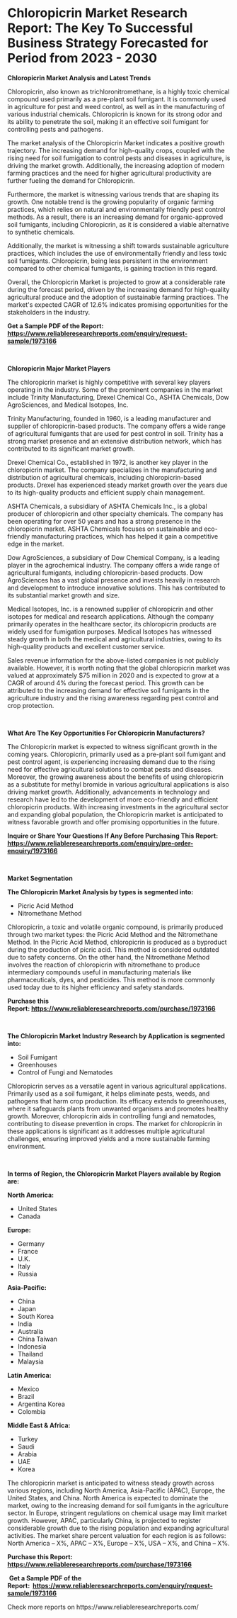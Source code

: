 <p><h1>Chloropicrin Market Research Report: The Key To Successful Business Strategy Forecasted for Period from 2023 - 2030</h1></p><p><strong>Chloropicrin Market Analysis and Latest Trends</strong></p>
<p><p>Chloropicrin, also known as trichloronitromethane, is a highly toxic chemical compound used primarily as a pre-plant soil fumigant. It is commonly used in agriculture for pest and weed control, as well as in the manufacturing of various industrial chemicals. Chloropicrin is known for its strong odor and its ability to penetrate the soil, making it an effective soil fumigant for controlling pests and pathogens.</p><p>The market analysis of the Chloropicrin Market indicates a positive growth trajectory. The increasing demand for high-quality crops, coupled with the rising need for soil fumigation to control pests and diseases in agriculture, is driving the market growth. Additionally, the increasing adoption of modern farming practices and the need for higher agricultural productivity are further fueling the demand for Chloropicrin.</p><p>Furthermore, the market is witnessing various trends that are shaping its growth. One notable trend is the growing popularity of organic farming practices, which relies on natural and environmentally friendly pest control methods. As a result, there is an increasing demand for organic-approved soil fumigants, including Chloropicrin, as it is considered a viable alternative to synthetic chemicals.</p><p>Additionally, the market is witnessing a shift towards sustainable agriculture practices, which includes the use of environmentally friendly and less toxic soil fumigants. Chloropicrin, being less persistent in the environment compared to other chemical fumigants, is gaining traction in this regard.</p><p>Overall, the Chloropicrin Market is projected to grow at a considerable rate during the forecast period, driven by the increasing demand for high-quality agricultural produce and the adoption of sustainable farming practices. The market's expected CAGR of 12.6% indicates promising opportunities for the stakeholders in the industry.</p></p>
<p><strong>Get a Sample PDF of the Report:&nbsp; <a href="https://www.reliableresearchreports.com/enquiry/request-sample/1973166">https://www.reliableresearchreports.com/enquiry/request-sample/1973166</a></strong></p>
<p>&nbsp;</p>
<p><strong>Chloropicrin Major Market Players</strong></p>
<p><p>The chloropicrin market is highly competitive with several key players operating in the industry. Some of the prominent companies in the market include Trinity Manufacturing, Drexel Chemical Co., ASHTA Chemicals, Dow AgroSciences, and Medical Isotopes, Inc.</p><p>Trinity Manufacturing, founded in 1960, is a leading manufacturer and supplier of chloropicrin-based products. The company offers a wide range of agricultural fumigants that are used for pest control in soil. Trinity has a strong market presence and an extensive distribution network, which has contributed to its significant market growth.</p><p>Drexel Chemical Co., established in 1972, is another key player in the chloropicrin market. The company specializes in the manufacturing and distribution of agricultural chemicals, including chloropicrin-based products. Drexel has experienced steady market growth over the years due to its high-quality products and efficient supply chain management.</p><p>ASHTA Chemicals, a subsidiary of ASHTA Chemicals Inc., is a global producer of chloropicrin and other specialty chemicals. The company has been operating for over 50 years and has a strong presence in the chloropicrin market. ASHTA Chemicals focuses on sustainable and eco-friendly manufacturing practices, which has helped it gain a competitive edge in the market.</p><p>Dow AgroSciences, a subsidiary of Dow Chemical Company, is a leading player in the agrochemical industry. The company offers a wide range of agricultural fumigants, including chloropicrin-based products. Dow AgroSciences has a vast global presence and invests heavily in research and development to introduce innovative solutions. This has contributed to its substantial market growth and size.</p><p>Medical Isotopes, Inc. is a renowned supplier of chloropicrin and other isotopes for medical and research applications. Although the company primarily operates in the healthcare sector, its chloropicrin products are widely used for fumigation purposes. Medical Isotopes has witnessed steady growth in both the medical and agricultural industries, owing to its high-quality products and excellent customer service.</p><p>Sales revenue information for the above-listed companies is not publicly available. However, it is worth noting that the global chloropicrin market was valued at approximately $75 million in 2020 and is expected to grow at a CAGR of around 4% during the forecast period. This growth can be attributed to the increasing demand for effective soil fumigants in the agriculture industry and the rising awareness regarding pest control and crop protection.</p></p>
<p>&nbsp;</p>
<p><strong>What Are The Key Opportunities For Chloropicrin Manufacturers?</strong></p>
<p><p>The Chloropicrin market is expected to witness significant growth in the coming years. Chloropicrin, primarily used as a pre-plant soil fumigant and pest control agent, is experiencing increasing demand due to the rising need for effective agricultural solutions to combat pests and diseases. Moreover, the growing awareness about the benefits of using chloropicrin as a substitute for methyl bromide in various agricultural applications is also driving market growth. Additionally, advancements in technology and research have led to the development of more eco-friendly and efficient chloropicrin products. With increasing investments in the agricultural sector and expanding global population, the Chloropicrin market is anticipated to witness favorable growth and offer promising opportunities in the future.</p></p>
<p><strong>Inquire or Share Your Questions If Any Before Purchasing This Report: <a href="https://www.reliableresearchreports.com/enquiry/pre-order-enquiry/1973166">https://www.reliableresearchreports.com/enquiry/pre-order-enquiry/1973166</a></strong></p>
<p>&nbsp;</p>
<p><strong>Market Segmentation</strong></p>
<p><strong>The Chloropicrin Market Analysis by types is segmented into:</strong></p>
<p><ul><li>Picric Acid Method</li><li>Nitromethane Method</li></ul></p>
<p><p>Chloropicrin, a toxic and volatile organic compound, is primarily produced through two market types: the Picric Acid Method and the Nitromethane Method. In the Picric Acid Method, chloropicrin is produced as a byproduct during the production of picric acid. This method is considered outdated due to safety concerns. On the other hand, the Nitromethane Method involves the reaction of chloropicrin with nitromethane to produce intermediary compounds useful in manufacturing materials like pharmaceuticals, dyes, and pesticides. This method is more commonly used today due to its higher efficiency and safety standards.</p></p>
<p><strong>Purchase this Report:&nbsp;<a href="https://www.reliableresearchreports.com/purchase/1973166">https://www.reliableresearchreports.com/purchase/1973166</a></strong></p>
<p>&nbsp;</p>
<p><strong>The Chloropicrin Market Industry Research by Application is segmented into:</strong></p>
<p><ul><li>Soil Fumigant</li><li>Greenhouses</li><li>Control of Fungi and Nematodes</li></ul></p>
<p><p>Chloropicrin serves as a versatile agent in various agricultural applications. Primarily used as a soil fumigant, it helps eliminate pests, weeds, and pathogens that harm crop production. Its efficacy extends to greenhouses, where it safeguards plants from unwanted organisms and promotes healthy growth. Moreover, chloropicrin aids in controlling fungi and nematodes, contributing to disease prevention in crops. The market for chloropicrin in these applications is significant as it addresses multiple agricultural challenges, ensuring improved yields and a more sustainable farming environment.</p></p>
<p>&nbsp;</p>
<p><strong>In terms of Region, the Chloropicrin Market Players available by Region are:</strong></p>
<p>
    <p> <strong> North America: </strong>
        <ul>
            <li>United States</li>
            <li>Canada</li>
        </ul>
        </p> 
    <p> <strong> Europe: </strong>
        <ul>
            <li>Germany</li>
            <li>France</li>
            <li>U.K.</li>
            <li>Italy</li>
            <li>Russia</li>
        </ul>
        </p> 
    <p> <strong> Asia-Pacific: </strong>
        <ul>
            <li>China</li>
            <li>Japan</li>
            <li>South Korea</li>
            <li>India</li>
            <li>Australia</li>
            <li>China Taiwan</li>
            <li>Indonesia</li>
            <li>Thailand</li>
            <li>Malaysia</li>
        </ul>
        </p> 
    <p> <strong> Latin America: </strong>
        <ul>
            <li>Mexico</li>
            <li>Brazil</li>
            <li>Argentina Korea</li>
            <li>Colombia</li>
        </ul>
        </p> 
    <p> <strong> Middle East & Africa: </strong>
        <ul>
            <li>Turkey</li>
            <li>Saudi</li>
            <li>Arabia</li>
            <li>UAE</li>
            <li>Korea</li>
        </ul>
    </p>
    </p>
<p><p>The chloropicrin market is anticipated to witness steady growth across various regions, including North America, Asia-Pacific (APAC), Europe, the United States, and China. North America is expected to dominate the market, owing to the increasing demand for soil fumigants in the agriculture sector. In Europe, stringent regulations on chemical usage may limit market growth. However, APAC, particularly China, is projected to register considerable growth due to the rising population and expanding agricultural activities. The market share percent valuation for each region is as follows: North America – X%, APAC – X%, Europe – X%, USA – X%, and China – X%.</p></p>
<p><strong>Purchase this Report: <a href="https://www.reliableresearchreports.com/purchase/1973166">https://www.reliableresearchreports.com/purchase/1973166</a></strong></p>
<p>&nbsp;<strong>Get a Sample PDF of the Report:&nbsp;&nbsp;<a href="https://www.reliableresearchreports.com/enquiry/request-sample/1973166">https://www.reliableresearchreports.com/enquiry/request-sample/1973166</a></strong></p>
<p><strong></strong></p>
<p>Check more reports on https://www.reliableresearchreports.com/</p>